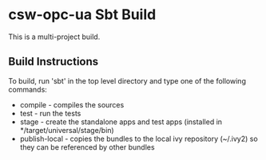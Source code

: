 csw-opc-ua Sbt Build
===============

This is a multi-project build.

Build Instructions
------------------

To build, run 'sbt' in the top level directory and type one of the following commands:

* compile - compiles the sources
* test - run the tests
* stage - create the standalone apps and test apps (installed in */target/universal/stage/bin)
* publish-local - copies the bundles to the local ivy repository (~/.ivy2) so they can be referenced by other bundles

